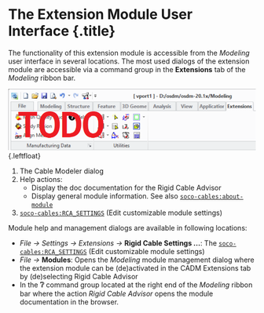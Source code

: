 # The Extension Module User Interface {.title}

The functionality of this extension module is accessible from the _Modeling_ user interface
in several locations. The most used dialogs of the extension module are accessible via a command group in
the **Extensions** tab of the
_Modeling_ ribbon bar.

![Module Command Group in the Ribbon](images/Ribbon.png){.leftfloat}

1. The Cable Modeler dialog
2. Help actions:
   * Display the doc documentation for the Rigid Cable Advisor
   * Display general module information. See also [`soco-cables:about-module`](SOCO-CABLES/about-module.fun.md)
3. [`soco-cables:RCA_SETTINGS`](SOCO-CABLES/RCA_SETTINGS.dia.md) (Edit customizable module settings)

Module help and management dialogs are available in following locations:

* _File -&gt; Settings -&gt; Extensions -&gt;_
  **Rigid Cable Settings ...**: The [`soco-cables:RCA_SETTINGS`](SOCO-CABLES/RCA_SETTINGS.dia.md) (Edit customizable module settings)
* _File -&gt;_ **Modules**: Opens the _Modeling_ module management dialog where the extension module
  can be (de)activated in the CADM Extensions tab by
  (de)selecting Rigid Cable Advisor
* In the <b>&#x2754;</b> command group located at the right end of the _Modeling_ ribbon bar where
  the action _Rigid Cable Advisor_ opens the module documentation in the browser.
